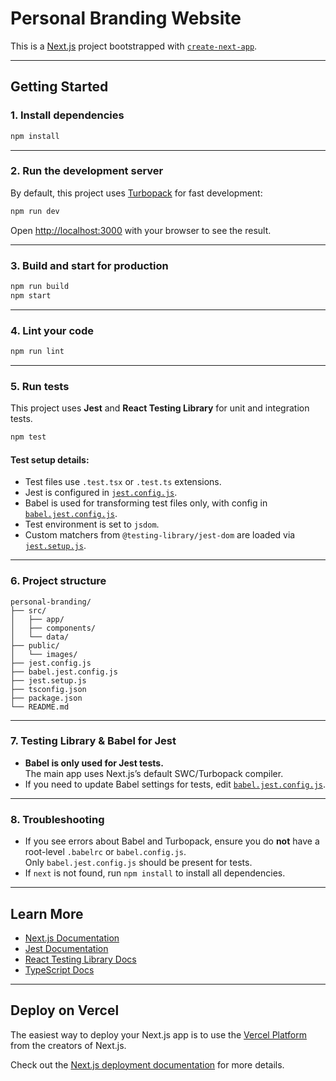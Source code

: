 # Personal Branding Website

This is a [Next.js](https://nextjs.org) project bootstrapped with [`create-next-app`](https://nextjs.org/docs/app/api-reference/cli/create-next-app).

---

## Getting Started

### 1. **Install dependencies**

```bash
npm install
```

---

### 2. **Run the development server**

By default, this project uses [Turbopack](https://turbo.build/pack) for fast development:

```bash
npm run dev
```

Open [http://localhost:3000](http://localhost:3000) with your browser to see the result.

---

### 3. **Build and start for production**

```bash
npm run build
npm start
```

---

### 4. **Lint your code**

```bash
npm run lint
```

---

### 5. **Run tests**

This project uses **Jest** and **React Testing Library** for unit and integration tests.

```bash
npm test
```

#### **Test setup details:**
- Test files use `.test.tsx` or `.test.ts` extensions.
- Jest is configured in [`jest.config.js`](jest.config.js).
- Babel is used for transforming test files only, with config in [`babel.jest.config.js`](babel.jest.config.js).
- Test environment is set to `jsdom`.
- Custom matchers from `@testing-library/jest-dom` are loaded via [`jest.setup.js`](jest.setup.js).

---

### 6. **Project structure**

```
personal-branding/
├── src/
│   ├── app/
│   ├── components/
│   └── data/
├── public/
│   └── images/
├── jest.config.js
├── babel.jest.config.js
├── jest.setup.js
├── tsconfig.json
├── package.json
└── README.md
```

---

### 7. **Testing Library & Babel for Jest**

- **Babel is only used for Jest tests.**  
  The main app uses Next.js’s default SWC/Turbopack compiler.
- If you need to update Babel settings for tests, edit [`babel.jest.config.js`](babel.jest.config.js).

---

### 8. **Troubleshooting**

- If you see errors about Babel and Turbopack, ensure you do **not** have a root-level `.babelrc` or `babel.config.js`.  
  Only `babel.jest.config.js` should be present for tests.
- If `next` is not found, run `npm install` to install all dependencies.

---

## Learn More

- [Next.js Documentation](https://nextjs.org/docs)
- [Jest Documentation](https://jestjs.io/docs/getting-started)
- [React Testing Library Docs](https://testing-library.com/docs/react-testing-library/intro/)
- [TypeScript Docs](https://www.typescriptlang.org/docs/)

---

## Deploy on Vercel

The easiest way to deploy your Next.js app is to use the [Vercel Platform](https://vercel.com/new?utm_medium=default-template&filter=next.js&utm_source=create-next-app&utm_campaign=create-next-app-readme) from the creators of Next.js.

Check out the [Next.js deployment documentation](https://nextjs.org/docs/app/building-your-application/deploying) for more details.
